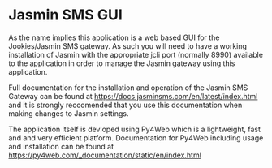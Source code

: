 # Jasmin SMS GUI
As the name implies this application is a web based GUI for the Jookies/Jasmin SMS gateway. As such you will need to have a working installation of Jasmin with the appropriate jcli port (normally 8990) available to the application in order to manage the Jasmin gateway using this application. 

Full documentation for the installation and operation of the Jasmin SMS Gateway can be found at https://docs.jasminsms.com/en/latest/index.html and it is strongly reccomended that you use this documentation when making changes to Jasmin settings.

The application itself is devloped using Py4Web which is a lightweight, fast and and very efficient platform. Documentation for Py4Web including usage and installation can be found at https://py4web.com/_documentation/static/en/index.html     
